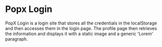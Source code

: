 # Popx Login

PopX Login is a login site that stores all the credentials in the localStorage and then accesses them in the login page. The profile page then retrieves the information and displays it with a static image and a generic 'Lorem' paragraph.
